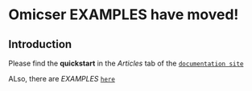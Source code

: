 # Omicser EXAMPLES have moved!

## Introduction

Please find the **quickstart** in the _Articles_ tab of the [`documentation site`](https://ergonyc.github.io/omicser/#installation-and-usage-for-curators)

ALso, there are _EXAMPLES_ [`here`](https://github.com/ergonyc/omicser/tree/main/vignettes/examples)

